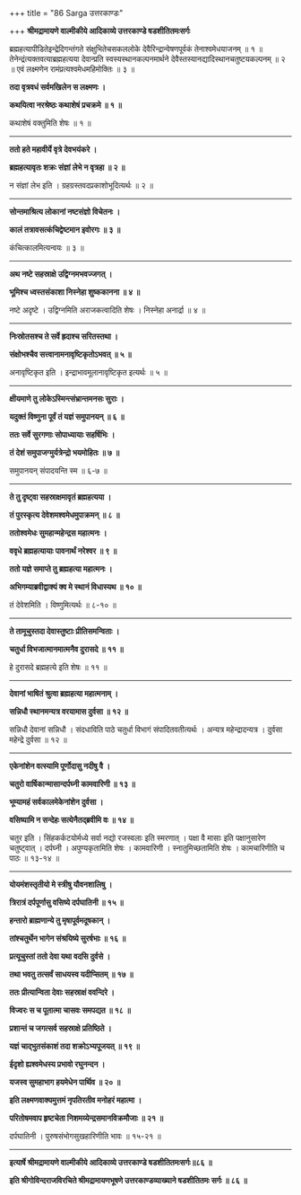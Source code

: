 +++
title = "86 Sarga उत्तरकाण्डः"

+++
**श्रीमद्रामायणे वाल्मीकीये आदिकाव्ये उत्तरकाण्डे षडशीतितमःसर्गः**

ब्रह्महत्यापीडितेइन्द्रेदिगन्तंगते संक्षुभितेचसकललोके देवैरिन्द्रान्वेषणपूर्वकं तेनाश्वमेधयाजनम् ॥ १ ॥ तेनेन्द्रंत्यक्तवत्याब्रह्महत्यया देवान्प्रति स्वस्यस्थानकल्पनमार्थने देवैस्तस्यानद्यादिस्थानचतुष्टयकल्पनम् ॥ २ ॥ एवं लक्ष्मणेन रामंप्रत्यश्वमेधमहिमोक्तिः ॥ ३ ॥

**तदा वृत्रवधं सर्वमखिलेन स लक्ष्मणः ।**

**कथयित्वा नरश्रेष्ठः कथाशेषं प्रचक्रमे ॥ १ ॥**

कथाशेषं वक्तुमिति शेषः ॥ १ ॥

****

**ततो हते महावीर्ये वृत्रे देवभयंकरे ।**

**ब्रह्महत्यावृतः शक्रः संज्ञां लेभे न वृत्रहा ॥ २ ॥**

न संज्ञां लेभ इति । ग्रहग्रस्तवदप्रकाशोभूदित्यर्थः ॥ २ ॥

****

**सोन्तमाश्रित्य लोकानां नष्टसंज्ञो विचेतनः ।**

**कालं तत्रावसत्कंचिद्वेष्टमान इवोरगः ॥ ३ ॥**

कंचित्कालमित्यन्वयः ॥ ३ ॥

****

**अथ नष्टे सहस्राक्षे उद्विग्नमभवज्जगत् ।**

**भूमिश्च ध्वस्तसंकाशा निस्नेहा शुष्ककानना ॥ ४ ॥**

नष्टे अदृष्टे । उद्विग्नमिति अराजकत्वादिति शेषः । निस्नेहा अनार्द्रा ॥ ४ ॥

****

**निःस्रोतसश्च ते सर्वे ह्रदाश्च सरितस्तथा ।**

**संक्षोभश्चैव सत्त्वानामनावृष्टिकृतोऽभवत् ॥ ५ ॥**

अनावृष्टिकृत इति । इन्द्राभावमूलानावृष्टिकृत इत्यर्थः ॥ ५ ॥

****

**क्षीयमाणे तु लोकेऽस्मिन्त्संभ्रान्तमनसः सुराः ।**

**यदुक्तं विष्णुना पूर्वं तं यज्ञं समुपानयन् ॥ ६ ॥**

**ततः सर्वे सुरगणाः सोपाध्यायाः सहर्षिभिः ।**

**तं देशं समुपाजग्मुर्यत्रेन्द्रो भयमोहितः ॥ ७ ॥**

समुपानयन् संपादयन्ति स्म ॥ ६-७ ॥

****

**ते तु दृष्ट्वा सहस्राक्षमावृतं ब्रह्महत्यया ।**

**तं पुरस्कृत्य देवेशमश्वमेधमुपाक्रमन् ॥ ८ ॥**

**ततोश्वमेधः सुमहान्महेन्द्रस महात्मनः ।**

**ववृधे ब्रह्महत्यायाः पावनार्थं नरेश्वर ॥ ९ ॥**

**ततो यज्ञे समाप्ते तु ब्रह्महत्या महात्मनः ।**

**अभिगम्याब्रवीद्वाक्यं क्व मे स्थानं विधास्यथ ॥ १० ॥**

तं देवेशमिति । विष्णुमित्यर्थः ॥ ८-१० ॥

****

**ते तामूचुस्तदा देवास्तुष्टाः प्रीतिसमन्विताः ।**

**चतुर्धा विभजात्मानमात्मनैव दुरासदे ॥ ११ ॥**

हे दुरासदे ब्रह्महत्ये इति शेषः ॥ ११ ॥

****

**देवानां भाषितं श्रुत्वा ब्रह्महत्या महात्मनाम् ।**

**सन्निधौ स्थानमन्यत्र वरयामास दुर्वसा ॥ १२ ॥**

सन्निधौ देवानां सन्निधौ । संदधाविति पाठे चतुर्धा विभागं संपादितवतीत्यर्थः । अन्यत्र महेन्द्रादन्यत्र । दुर्वसा महेन्द्रे दुर्वसा ॥ १२ ॥

****

**एकेनांशेन वत्स्यामि पूर्णोदासु नदीषु वै ।**

**चतुरो वार्षिकान्मासान्दर्पघ्नी कामवारिणी ॥ १३ ॥**

**भूम्यामहं सर्वकालमेकेनांशेन दुर्वसा ।**

**वसिष्यामि न सन्देहः सत्येनैतद्ब्रवीमि वः ॥ १४ ॥**

चतुर इति । सिंहकर्कटयोर्मध्ये सर्वा नद्यो रजस्वलाः इति स्मरणात् । पक्षा वै मासाः इति पक्षानुसारेण चतुष्ट्वात् । दर्पघ्नी । अपुण्यकृतामिति शेषः । कामवारिणी । स्नातुमिच्छतामिति शेषः । कामचारिणीति च पाठः ॥ १३-१४ ॥

****

**योयमंशस्तृतीयो मे स्त्रीषु यौवनशालिषु ।**

**त्रिरात्रं दर्पपूर्णासु वसिष्ये दर्पघातिनी ॥ १५ ॥**

**हन्तारो ब्राह्मणान्ये तु मृषापूर्वमदूषकान् ।**

**तांश्चतुर्थेन भागेन संश्रयिष्ये सुरर्षभाः ॥ १६ ॥**

**प्रत्यूचुस्तां ततो देवा यथा वदसि दुर्वसे ।**

**तथा भवतु तत्सर्वं साधयस्व यदीप्सितम् ॥ १७ ॥**

**ततः प्रीत्यान्विता देवाः सहस्राक्षं ववन्दिरे ।**

**विज्वरः स च पूतात्मा चासवः समपद्यत ॥ १८ ॥**

**प्रशान्तं च जगत्सर्व सहस्राक्षे प्रतिष्ठिते ।**

**यज्ञं चाद्भुतसंकाशं तदा शक्रोऽभ्यपूजयत् ॥ १९ ॥**

**ईदृशो ह्यश्वमेधस्य प्रभावो रघुनन्दन ।**

**यजस्व सुमहाभाग हयमेधेन पार्थिव ॥ २० ॥**

**इति लक्ष्मणवाक्यमुत्तमं नृपतिरतीव मनोहरं महात्मा ।**

**परितोषमवाप हृष्टचेता निशमय्येन्द्रसमानविक्रमौजाः ॥ २१ ॥**

दर्पघातिनी । पुरुषसंभोगसुखहारिणीति भावः ॥ १५-२१ ॥

****

**इत्यार्षे श्रीमद्रामायणे वाल्मीकीये आदिकाव्ये उत्तरकाण्डे षडशीतितमःसर्गः॥८६ ॥**

**इति श्रीगोविन्दराजविरचिते श्रीमद्रामायणभूषणे उत्तरकाण्डव्याख्याने षडशीतितमः सर्गः ॥ ८६ ॥**
